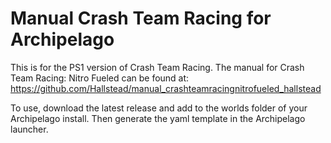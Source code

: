<h1>Manual Crash Team Racing for Archipelago</h1>

This is for the PS1 version of Crash Team Racing.
The manual for Crash Team Racing: Nitro Fueled can be found at: <br/>
https://github.com/Hallstead/manual_crashteamracingnitrofueled_hallstead

To use, download the latest release and add to the worlds folder of your Archipelago install.
Then generate the yaml template in the Archipelago launcher.
